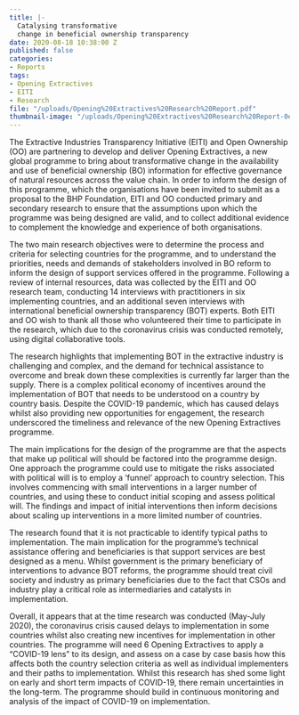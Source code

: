 ```yaml
---
title: |-
  Catalysing transformative
  change in beneficial ownership transparency
date: 2020-08-18 10:38:00 Z
published: false
categories:
- Reports
tags:
- Opening Extractives
- EITI
- Research
file: "/uploads/Opening%20Extractives%20Research%20Report.pdf"
thumbnail-image: "/uploads/Opening%20Extractives%20Research%20Report-0ef071.pdf"
---
```


The Extractive Industries Transparency Initiative (EITI) and Open Ownership (OO) are partnering to develop and deliver Opening Extractives, a new global programme to bring about transformative change in the availability and use of beneficial ownership (BO) information for effective governance of natural resources across the value chain. In order to inform the design of this programme, which the organisations have been invited to submit as a proposal to the BHP Foundation, EITI and OO conducted primary and secondary research to ensure that the assumptions upon which the programme was being designed are valid, and to collect additional evidence to complement the knowledge and experience of both organisations. 

The two main research objectives were to determine the process and criteria for selecting countries for the programme, and to understand the priorities, needs and demands of stakeholders involved in BO reform to inform the design of support services offered in the programme. Following a review of internal resources, data was collected by the EITI and OO research team, conducting 14 interviews with practitioners in six implementing countries, and an additional seven interviews with international beneficial ownership transparency (BOT) experts. Both EITI and OO wish to thank all those who volunteered their time to participate in the research, which due to the coronavirus crisis was conducted remotely, using digital collaborative tools. 

The research highlights that implementing BOT in the extractive industry is challenging and complex, and the demand for technical assistance to overcome and break down these complexities is currently far larger than the supply. There is a complex political economy of incentives around the implementation of BOT that needs to be understood on a country by country basis. Despite the COVID-19 pandemic, which has caused delays whilst also providing new opportunities for engagement, the research underscored the timeliness and relevance of the new Opening Extractives programme. 

The main implications for the design of the programme are that the aspects that make up political will should be factored into the programme design. One approach the programme could use to mitigate the risks associated with political will is to employ a ‘funnel’ approach to country selection. This involves commencing with small interventions in a larger number of countries, and using these to conduct initial scoping and assess political will. The findings and impact of initial interventions then inform decisions about scaling up interventions in a more limited number of countries.

The research found that it is not practicable to identify typical paths to implementation. The main implication for the programme’s technical assistance offering and beneficiaries is that support services are best designed as a menu. Whilst government is the primary beneficiary of interventions to advance BOT reforms, the programme should treat civil society and industry as primary beneficiaries due to the fact that CSOs and industry play a critical role as intermediaries and catalysts in implementation. 

Overall, it appears that at the time research was conducted (May-July 2020), the coronavirus crisis caused delays to implementation in some countries whilst also creating new incentives for implementation in other countries. The programme will need 6 Opening Extractives to apply a “COVID-19 lens” to its design, and assess on a case by case basis how this affects both the country selection criteria as well as individual implementers and their paths to implementation. Whilst this research has shed some light on early and short term impacts of COVID-19, there remain uncertainties in the long-term. The programme should build in continuous monitoring and analysis of the impact of COVID-19 on implementation.